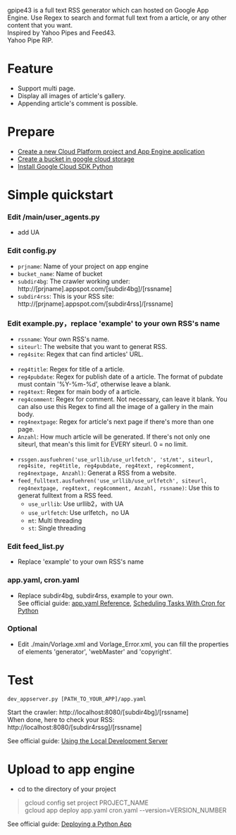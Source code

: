 gpipe43 is a full text RSS generator which can hosted on Google App Engine. Use Regex to search and format full text from a article, or any other content that you want.<br>
Inspired by Yahoo Pipes and Feed43.<br>
Yahoo Pipe RIP.

Feature
===
* Support multi page.
* Display all images of article's gallery.
* Appending article's comment is possible.

Prepare
====
* [Create a new Cloud Platform project and App Engine application](https://cloud.google.com/appengine/docs/standard/python/quickstart)
* [Create a bucket in google cloud storage](https://cloud.google.com/storage/docs/quickstart-console)
* [Install Google Cloud SDK Python](https://cloud.google.com/sdk/docs/)

Simple quickstart
====
### Edit /main/user_agents.py
* add UA
### Edit config.py
* `prjname`: Name of your project on app engine
* `bucket_name`: Name of bucket
* `subdir4bg`: The crawler working under: http://[prjname].appspot.com/[subdir4bg]/[rssname]
* `subdir4rss`: This is your RSS site: http://[prjname].appspot.com/[subdir4rss]/[rssname]
### Edit example.py，replace 'example' to your own RSS's name
* `rssname`: Your own RSS's name.
* `siteurl`: The website that you want to generat RSS.
* `reg4site`: Regex that can find articles' URL.<br><br>
* `reg4title`: Regex for title of a article.
* `reg4pubdate`: Regex for publish date of a article. The format of pubdate must contain '%Y-%m-%d', otherwise leave a blank.
* `reg4text`: Regex for main body of a article.
* `reg4comment`: Regex for comment. Not necessary, can leave it blank. You can also use this Regex to find all the image of a gallery in the main body.
* `reg4nextpage`: Regex for article's next page if there's more than one page.
* `Anzahl`: How much article will be generated. If there's not only one siteurl, that mean's this limit for EVERY siteurl. 0 = no limit.<br><br>
* `rssgen.ausfuehren('use_urllib/use_urlfetch', 'st/mt', siteurl, reg4site, reg4title, reg4pubdate, reg4text, reg4comment, reg4nextpage, Anzahl)`: Generat a RSS from a website.
* `feed_fulltext.ausfuehren('use_urllib/use_urlfetch', siteurl, reg4nextpage, reg4text, reg4comment, Anzahl, rssname)`: Use this to generat fulltext from a RSS feed.
	* `use_urllib`: Use urllib2，with UA
	* `use_urlfetch`: Use urlfetch，no UA
	* `mt`: Multi threading
	* `st`: Single threading


### Edit feed_list.py
* Replace 'example' to your own RSS's name

### app.yaml, cron.yaml
* Replace subdir4bg, subdir4rss, example to your own.<br>
See official guide: [app.yaml Reference](https://cloud.google.com/appengine/docs/standard/python/config/appref), [Scheduling Tasks With Cron for Python](https://cloud.google.com/appengine/docs/standard/python/config/cron)

### Optional
* Edit ./main/Vorlage.xml and Vorlage_Error.xml, you can fill the properties of elements 'generator', 'webMaster' and 'copyright'.

Test
====
    dev_appserver.py [PATH_TO_YOUR_APP]/app.yaml
Start the crawler: http://localhost:8080/[subdir4bg]/[rssname]<br>
When done, here to check your RSS: http://localhost:8080/[subdir4rssg]/[rssname]

See official guide: [Using the Local Development Server](https://cloud.google.com/appengine/docs/standard/python/tools/using-local-server)

Upload to app engine
====
* cd to the directory of your project
>gcloud config set project PROJECT_NAME<br>
>gcloud app deploy app.yaml cron.yaml --version=VERSION_NUMBER<br>

See official guide: [Deploying a Python App](https://cloud.google.com/appengine/docs/standard/python/tools/uploadinganapp)


